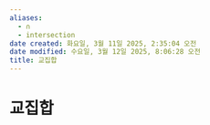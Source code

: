 ```yaml
---
aliases:
  - ∩
  - intersection
date created: 화요일, 3월 11일 2025, 2:35:04 오전
date modified: 수요일, 3월 12일 2025, 8:06:28 오전
title: 교집합
---
```


# 교집합
